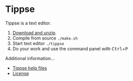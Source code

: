 Tippse
======
Tippse is a text editor.

1. [Download and unzip](https://github.com/wunderfeyd/tippse/archive/master.zip).
2. Compile from source `./make.sh`
3. Start text editor `./tippse`
4. Do your work and use the command panel with <kbd>Ctrl</kbd>+<kbd>P</kbd>

Additional information...
* [Tippse help files](doc/index.md)
* [License](LICENSE.md)
